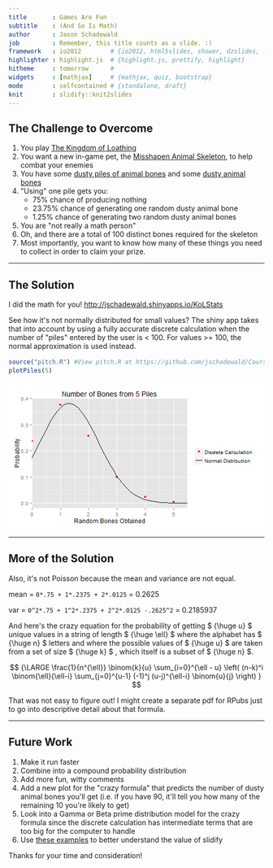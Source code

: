 ```yaml
---
title       : Games Are Fun
subtitle    : (And So Is Math)
author      : Jason Schadewald
job         : Remember, this title counts as a slide. :)
framework   : io2012        # {io2012, html5slides, shower, dzslides, ...}
highlighter : highlight.js  # {highlight.js, prettify, highlight}
hitheme     : tomorrow      # 
widgets     : [mathjax]     # {mathjax, quiz, bootstrap}
mode        : selfcontained # {standalone, draft}
knit        : slidify::knit2slides
---
```



## The Challenge to Overcome

1. You play [The Kingdom of Loathing](www.kingdomofloathing.com)
2. You want a new in-game pet, the [Misshapen Animal Skeleton](http://kol.coldfront.net/thekolwiki/index.php/Misshapen_Animal_Skeleton), to help combat your enemies
3. You have some [dusty piles of animal bones](http://kol.coldfront.net/thekolwiki/index.php/Dusty_pile_of_animal_bones) and some [dusty animal bones](http://kol.coldfront.net/thekolwiki/index.php/Dusty_animal_bones)
4. "Using" one pile gets you:
   * 75% chance of producing nothing
   * 23.75% chance of generating one random dusty animal bone
   * 1.25% chance of generating two random dusty animal bones
5. You are "not really a math person"
6. Oh, and there are a total of 100 distinct bones required for the skeleton
7. Most importantly, you want to know how many of these things you need to collect in order to claim your prize.


--- 

## The Solution

I did the math for you! http://jschadewald.shinyapps.io/KoLStats

See how it's not normally distributed for small values? The shiny app takes that into account by using a fully accurate discrete calculation when the number of "piles" entered by the user is < 100.  For values >= 100, the normal approximation is used instead.


```r
source("pitch.R") #View pitch.R at https://github.com/jschadewald/CourseraPitchProject
plotPiles(5)
```

![plot of chunk modelPiles](assets/fig/modelPiles-1.png) 


--- 

## More of the Solution

Also, it's not Poisson because the mean and variance are not equal.

mean = ```0*.75 + 1*.2375 + 2*.0125``` = 0.2625

var = ```0^2*.75 + 1^2*.2375 + 2^2*.0125 -.2625^2``` = 0.2185937


And here's the crazy equation for the probability of getting $ {\huge u} $ unique values in a string of length $ {\huge \ell} $ where the alphabet has $ {\huge n} $ letters and where the possible values of $ {\huge u} $ are taken from a set of size $ {\huge k} $ , which itself is a subset of $ {\huge n} $.

$$ {\LARGE \frac{1}{n^{\ell}} \binom{k}{u} \sum_{i=0}^{\ell - u} \left( (n-k)^i \binom{\ell}{\ell-i} \sum_{j=0}^{u-1} (-1)^j (u-j)^{\ell-i} \binom{u}{j} \right) } $$

That was not easy to figure out! I might create a separate pdf for RPubs just to go into descriptive detail about that formula.

--- 

## Future Work

1. Make it run faster
2. Combine into a compound probability distribution
3. Add more fun, witty comments
4. Add a new plot for the "crazy formula" that predicts the number of dusty animal bones you'll get (i.e. if you have 90, it'll tell you how many of the remaining 10 you're likely to get)
5. Look into a Gamma or Beta prime distribution model for the crazy formula since the discrete calculation has intermediate terms that are too big for the computer to handle
6. Use [these examples](http://www.r-bloggers.com/slidify-did-that-and-that-and/) to better understand the value of slidify

Thanks for your time and consideration!
